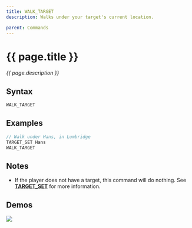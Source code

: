 ```yaml
---
title: WALK_TARGET
description: Walks under your target's current location.

parent: Commands
---
```


# {{ page.title }}

_{{ page.description }}_

## Syntax


```java
WALK_TARGET
```

## Examples


```java
// Walk under Hans, in Lumbridge
TARGET_SET Hans
WALK_TARGET
```

## Notes

 
- If the player does not have a target, this command will do nothing. See **[TARGET_SET](#target_set)** for more information.

## Demos
 

![](https://i.imgur.com/PeTfHD6.gif)